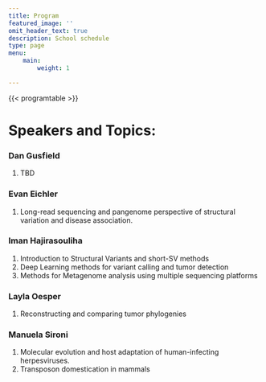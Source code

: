 ```yaml
---
title: Program
featured_image: ''
omit_header_text: true
description: School schedule
type: page
menu:
    main:
        weight: 1

---
```


{{< programtable >}}

<!-- {{< table >}}
|             	| Sunday  	| Monday  	| Tuesday 	| Wednesday 	| Thursday 	|
|-------------	|---------	|---------	|---------	|-----------	|----------	|
| 9:00-10:30  	|         	| Lecture 1 	| Lecture 	| Lecture   	| Lecture  	|
| 10:30-11:00 	|         	|         	|         	|           	|          	|
| 11:00-12:30 	|         	| Lecture 	| Lecture 	| Lecture   	| Lecture  	|
| 12:30-14:00 	|         	|         	|         	|           	|          	|
| 14:00-15:30 	|         	| Lecture 	| Lecture 	|           	| Lecture  	|
| 15:30-16:00 	|         	|         	|         	|           	|          	|
| 16:00-17:30 	|         	| Lecture 	| Lecture 	|           	| Lecture  	|
{{</table>}} -->

# Speakers and Topics:

### Dan Gusfield
1.  TBD

### Evan Eichler 
1.  Long-read sequencing and pangenome perspective of structural variation and
    disease association. 
    
### Iman Hajirasouliha 
1.  Introduction to Structural Variants and short-SV methods
2.  Deep Learning methods for variant calling and tumor detection
3.  Methods for Metagenome analysis using multiple sequencing platforms

### Layla Oesper
1.  Reconstructing and comparing tumor  phylogenies

### Manuela Sironi
1.  Molecular evolution and host adaptation of human-infecting herpesviruses.
2.  Transposon domestication in mammals
